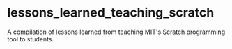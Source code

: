 # lessons_learned_teaching_scratch
A compilation of lessons learned from teaching MIT's Scratch programming tool to students.

